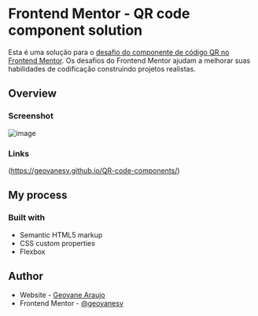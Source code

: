 # Frontend Mentor - QR code component solution

Esta é uma solução para o [desafio do componente de código QR no Frontend Mentor](https://www.frontendmentor.io/challenges/qr-code-component-iux_sIO_H). Os desafios do Frontend Mentor ajudam a melhorar suas habilidades de codificação construindo projetos realistas.

## Overview

### Screenshot

![image](https://user-images.githubusercontent.com/64180671/151044934-b6e8d98e-1f47-4a38-9b9c-af73a9581c35.png)


### Links

(https://geovanesv.github.io/QR-code-components/)

## My process

### Built with

- Semantic HTML5 markup
- CSS custom properties
- Flexbox






## Author

- Website - [Geovane Araujo](https://github.com/geovanesv)
- Frontend Mentor - [@geovanesv](https://www.frontendmentor.io/profile/geovanesv)



